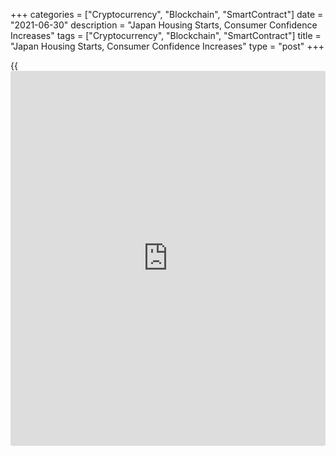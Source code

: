 +++
categories = ["Cryptocurrency", "Blockchain", "SmartContract"]
date = "2021-06-30"
description = "Japan Housing Starts, Consumer Confidence Increases"
tags = ["Cryptocurrency", "Blockchain", "SmartContract"]
title = "Japan Housing Starts, Consumer Confidence Increases"
type = "post"
+++

{{<iframe id="large-banner" src="https://www.bounty.group/#slide=18.0" width="100%" height="600" scrolling="no" style="border: 0px solid rgb(216, 221, 230); border-radius: 3px;">}}

Japan's housing starts increased in May and consumer confidence improved
in May, data showed on Monday.

Housing starts increased 9.9 percent year-on-year in May, following a
7.1 percent rise in April, data from the Ministry of Land,
Infrastructure, Transport and Tourism revealed.

Economists had forecast an annual 8.3 percent rise.

Annualized housing starts decreased to 875,000 in May from 883,000 in
the previous month.

Data also showed that construction orders received by big 50 contractors
grew 7.4 percent on year in May, following a 3.3 percent increase in
April.

On a seasonally adjusted basis, the consumer confidence index increased
to 37.4 in June from 34.1 in May, the Cabinet Office revealed.

All the four sub-indexes of the consumer confidence index, the index
reflecting overall livelihood rose to 38.6 in June and income growth
increased to 37.6.

Households' willingness to buy durable consumer goods increased 38.4 and
the index for employment increased to 35.0.

The latest survey was conducted on June 15 covering 8,400 households.

For comments and feedback [contact](https://www.playgroundfx.com/contact/): editorial@rtt[news](https://www.letsplayfx.com/blog/forex-news-website/).com

[Economic News][1]

 **What parts of the world are seeing the best (and worst) economic
performances lately? Click[here][2] to check out our [Econ Scorecard][2]
and find out! See up-to-the-moment [ranking](https://www.playgroundfx.com/blog/crypto-exchange-ranking/)s for the best and worst
performers in [GDP][2], [unemployment rate][3], [inflation][4] and much
more.**

   1. www.rtt[news](https://www.letsplayfx.com/blog/forex-news-website/).com/Content/EconomicNews.aspx
   2. www.rtt[news](https://www.letsplayfx.com/blog/forex-news-website/).com/economic-scorecard/world-rank/GDP/highest-performance.aspx
   3. www.rtt[news](https://www.letsplayfx.com/blog/forex-news-website/).com/economic-scorecard/world-rank/unemployment-rate/lowest-performance.aspx
   4. www.rtt[news](https://www.letsplayfx.com/blog/forex-news-website/).com/economic-scorecard/world-rank/CPI/highest-performance.aspx